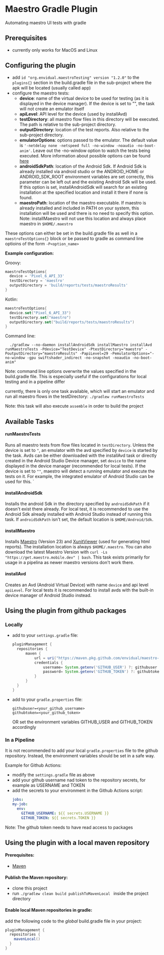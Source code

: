 # Maestro Gradle Plugin
Automating maestro UI tests with gradle
## Prerequisites
- currently only works for MacOS and Linux
## Configuring the plugin
- add ```id "org.envidual.maestroTesting" version "1.2.0"``` to the `plugins{}` section in the build.gradle file in the sub-project where the apk will be located (usually called app)
- configure the maestro tests:
  - **device**: name of the virtual device to be used for testing (as it is displayed in the device manager). If the device is set to "", the task will not create an emulator itself
  - **apiLevel**: API level for the device (used by installAvd)
  - **testDirectory**: all maestro flow files in this directory will be executed. The path is relative to the sub-project directory.
  - **outputDirectory**: location of the test reports. Also relative to the sub-project directory.
  - **emulatorOptions**: options passed to the emulator. The default value is `'-netdelay none -netspeed full -no-window -noaudio -no-boot-anim'`. Leave out the -no-window option to watch the tests being executed. More information about possible options can be found [here](https://developer.android.com/studio/run/emulator-commandline)
  - **androidSdkPath**: location of the Android Sdk. If Android Sdk is already installed via android studio or the ANDROID_HOME or ANDROID_SDK_ROOT environment variables are set correctly, this parameter can be left out and the existing Android Sdk will be used. If this option is set, installAndroidSdk will search for an existing installation at the specified location and install it there if none is found.
  - **maestroPath**: location of the maestro executable. If maestro is already installed and included in PATH on your system, this installation will be used and there is no need to specify this option. Note: installMaestro will not use this location and always place maestro in `$HOME/.maestro`

These options can either be set in the build.gradle file as well in a `maestroTestOptions{}` block or be passed to gradle as command line optioins of the form `-P<option_name>`

**Example configuration:**

Groovy:
```Groovy
maestroTestOptions{  
  device = 'Pixel_6_API_33'  
  testDirectory = 'maestro'  
  outputDirectory = 'build/reports/tests/maestroResults'  
}
```
Kotlin:
```Kotlin
maestroTestOptions{  
  device.set("Pixel_6_API_33")  
  testDirectory.set("maestro")  
  outputDirectory.set("build/reports/tests/maestroResults")  
}
```

Command line:
```
  ./gradlew --no-daemon installAndroidSdk installMaestro installAvd runMaestroTests -Pdevice="TestDevice" -PtestDirectory="maestro" -PoutputDirectory="maestroResults" -PapiLevel=29 -PemulatorOptions="-no-window -gpu swiftshader_indirect -no-snapshot -noaudio -no-boot-anim"
```

Note: command line options overwrite the values specified in the build.gradle file. This is especially useful if the configurations for local testing and in a pipeline differ


currently, there is only one task available, which will start an emulator and run all maestro flows in the testDirectory:
```./gradlew runMaestroTests```

Note: this task will also execute ```assemble``` in order to build the project

## Available Tasks
#### runMaestroTests
Runs all maestro tests from flow files located in `testDirectory`. Unless the device is set to `"`, an emulator with the avd specified by `device` is started by the task. Avds can be either downloaded with the installAvd task or directly created in the Android Studio Device manager, set `device` to the name displayed in the device manager (recommended for local tests). If the device is set to `""`, maestro will detect a running emulator and execute the tests on it. For example, the integrated emulator of Android Studio can be used for this.
`
#### installAndroidSdk
Installs the android Sdk in the directory specified by `androidSdkPath` if it doesn't exist there already. For local test, it is recommended to use the Android Sdk already installed with Android Studio instead of running this task. If `androidSdkPath` isn't set, the default location is `$HOME/Android/Sdk`.

#### installMaestro
Installs [Maestro](https://maestro.mobile.dev/) (Version 23) and [XunitViewer](https://github.com/lukejpreston/xunit-viewer) (used for generating html reports). The installation location is always `$HOME/.maestro`. You can also download the latest Maestro Version with `curl -Ls "https://get.maestro.mobile.dev" | bash`. This task exists primarily for usage in a pipelina as newer maestro versions don't work there.

#### installAvd
Creates an Avd (Android Virtual Device) with name `device` and api level `apiLevel`. For local tests it is recommended to install avds with the built-in device manager of Android Studio instead.

## Using the plugin from github packages
### Locally
- add to your `settings.gradle` file:
  ```Groovy
  pluginManagement {
    repositories {
        maven {
            url = uri("https://maven.pkg.github.com/envidual/maestro-testing")
            credentials {
                username= System.getenv('GITHUB_USER') ?: githubuser
                password= System.getenv('GITHUB_TOKEN') ?: githubtoken
            }
        }
    }
  }
  ```
- add to your `gradle.properties` file:
  ```
  githubuser=<your_github_username>
  githubtoken=<your_github_token>
  ```
  OR set the environment variables GITHUB_USER and GITHUB_TOKEN accordingly

### In a Pipeline

It is not recommended to add your local `gradle.properties` file to the github repository. Instead, the environment variables should be set in a safe way.

Example for Github Actions:
- modify the `settings.gradle` file as above
- add your github username nad token to the repository secrets, for example as USERNAME and TOKEN
- add the secrets to your environment in the Github Actions script:
  ```Yaml
  jobs:
  my-job:
    env:
      GITHUB_USERNAME: ${{ secrets.USERNAME }}
      GITHUB_TOKEN: ${{ secrets.TOKEN }}
  ```

Note: The github token needs to have read access to packages

## Using the plugin with a local maven repository

#### Prerequisites:
- [Maven](https://maven.apache.org/)
#### Publish the Maven repository:
- clone this project
- run ```./gradlew clean build publishToMavenLocal ``` inside the project directory

#### Enable local Maven repositories in gradle:
add the following code to the *global* build.gradle file in your project:
```Groovy
pluginManagement {
  repositories {
    mavenLocal()
  }
}
  ```